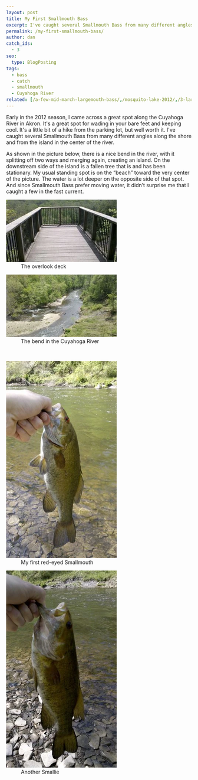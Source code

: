 ```yaml
---
layout: post
title: My First Smallmouth Bass
excerpt: I've caught several Smallmouth Bass from many different angles along the shore and from the island in the center of the Cuyahoga River.
permalink: /my-first-smallmouth-bass/
author: dan
catch_ids:
  - 3
seo:
  type: BlogPosting
tags:
  - bass
  - catch
  - smallmouth
  - Cuyahoga River
related: [/a-few-mid-march-largemouth-bass/,/mosquito-lake-2012/,/3-largemouth-bass-observations/,]
---
```

Early in the 2012 season, I came across a great spot along the Cuyahoga River in Akron. It's a great spot for wading in your bare feet and keeping cool. It's a little bit of a hike from the parking lot, but well worth it. I've caught several Smallmouth Bass from many different angles along the shore and from the island in the center of the river.

As shown in the picture below, there is a nice bend in the river, with it splitting off two ways and merging again, creating an island. On the downstream side of the island is a fallen tree that is and has been stationary. My usual standing spot is on the &#8220;beach&#8221; toward the very center of the picture. The water is a lot deeper on the opposite side of that spot. And since Smallmouth Bass prefer moving water, it didn&#8217;t surprise me that I caught a few in the fast current.

<div id='gallery-8' class='gallery galleryid-200 gallery-columns-2 gallery-size-responsive-300'>
  <dl class='gallery-item'>
    <dt class='gallery-icon landscape'>
      <a href="/images/the-overlook-deck-2592x1456.webp"><img width="300" height="169" src="/images/the-overlook-deck-300x169.webp" class="attachment-responsive-300" alt="The overlook deck" /></a>
    </dt>
    <dd class='wp-caption-text gallery-caption'>
      The overlook deck
    </dd>
  </dl>
  <dl class='gallery-item'>
    <dt class='gallery-icon landscape'>
      <a href="/images/a-bend-in-the-Cuyahoga-River-2592x1456.webp"><img width="300" height="169" src="/images/a-bend-in-the-Cuyahoga-River-300x169.webp" class="attachment-responsive-300" alt="A bend in the Cuyahoga River" /></a>
    </dt>
    <dd class='wp-caption-text gallery-caption'>
      The bend in the Cuyahoga River
    </dd>
  </dl>
  <br style="clear: both" />
  <dl class='gallery-item'>
    <dt class='gallery-icon portrait'>
      <a href="/images/a-red-eyed-smallmouth-bass-1456x2592.webp"><img width="300" height="534" src="/images/a-red-eyed-smallmouth-bass-300x534.webp" class="attachment-responsive-300" alt="A red-eyed smallmouth bass" /></a>
    </dt>
    <dd class='wp-caption-text gallery-caption'>
      My first red-eyed Smallmouth
    </dd>
  </dl>
  <dl class='gallery-item'>
    <dt class='gallery-icon portrait'>
      <a href="/images/a-smallmouth-bass-1456x2592.webp"><img width="300" height="534" src="/images/a-smallmouth-bass-300x534.webp" class="attachment-responsive-300" alt="A smallmouth bass" /></a>
    </dt>
    <dd class='wp-caption-text gallery-caption'>
      Another Smallie
    </dd>
  </dl>
  <br style="clear: both" />
</div>
